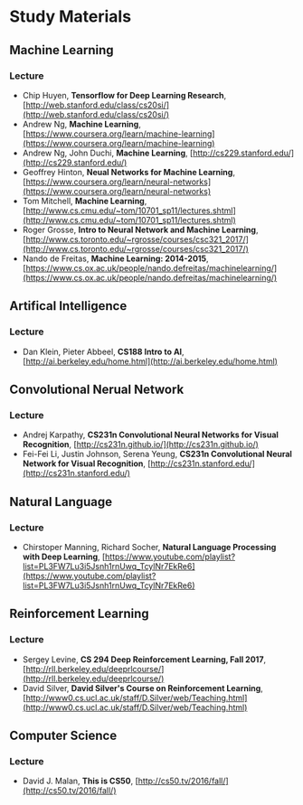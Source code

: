 # Study Materials

## Machine Learning

### Lecture

* Chip Huyen, **Tensorflow for Deep Learning Research**, [http://web.stanford.edu/class/cs20si/](http://web.stanford.edu/class/cs20si/)
* Andrew Ng, **Machine Learning**, [https://www.coursera.org/learn/machine-learning](https://www.coursera.org/learn/machine-learning)
* Andrew Ng, John Duchi, **Machine Learning**, [http://cs229.stanford.edu/](http://cs229.stanford.edu/)
* Geoffrey Hinton, **Neual Networks for Machine Learning**, [https://www.coursera.org/learn/neural-networks](https://www.coursera.org/learn/neural-networks)
* Tom Mitchell, **Machine Learning**, [http://www.cs.cmu.edu/~tom/10701_sp11/lectures.shtml](http://www.cs.cmu.edu/~tom/10701_sp11/lectures.shtml)
* Roger Grosse, **Intro to Neural Network and Machine Learning**, [http://www.cs.toronto.edu/~rgrosse/courses/csc321_2017/](http://www.cs.toronto.edu/~rgrosse/courses/csc321_2017/)
* Nando de Freitas, **Machine Learning: 2014-2015**, [https://www.cs.ox.ac.uk/people/nando.defreitas/machinelearning/](https://www.cs.ox.ac.uk/people/nando.defreitas/machinelearning/)

## Artifical Intelligence

### Lecture

* Dan Klein, Pieter Abbeel, **CS188 Intro to AI**, [http://ai.berkeley.edu/home.html](http://ai.berkeley.edu/home.html)

## Convolutional Nerual Network

### Lecture

* Andrej Karpathy, **CS231n Convolutional Neural Networks for Visual Recognition**, [http://cs231n.github.io/](http://cs231n.github.io/)
* Fei-Fei Li, Justin Johnson, Serena Yeung, **CS231n Convolutional Neural Network for Visual Recognition**, [http://cs231n.stanford.edu/](http://cs231n.stanford.edu/)

## Natural Language

### Lecture

* Chirstoper Manning, Richard Socher, **Natural Language Processing with Deep Learning**, [https://www.youtube.com/playlist?list=PL3FW7Lu3i5Jsnh1rnUwq_TcylNr7EkRe6](https://www.youtube.com/playlist?list=PL3FW7Lu3i5Jsnh1rnUwq_TcylNr7EkRe6)

## Reinforcement Learning

### Lecture

* Sergey Levine, **CS 294 Deep Reinforcement Learning, Fall 2017**, [http://rll.berkeley.edu/deeprlcourse/](http://rll.berkeley.edu/deeprlcourse/)
* David Silver, **David Silver's Course on Reinforcement Learning**, [http://www0.cs.ucl.ac.uk/staff/D.Silver/web/Teaching.html](http://www0.cs.ucl.ac.uk/staff/D.Silver/web/Teaching.html)

## Computer Science

### Lecture

* David J. Malan, **This is CS50**, [http://cs50.tv/2016/fall/](http://cs50.tv/2016/fall/)
